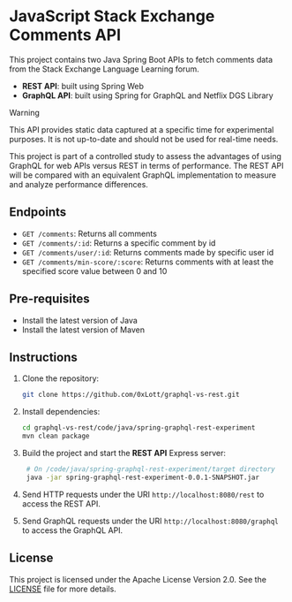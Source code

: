 # JavaScript Stack Exchange Comments API

This project contains two Java Spring Boot APIs to fetch comments data from the Stack Exchange Language Learning forum.

- **REST API**: built using Spring Web
- **GraphQL API**: built using Spring for GraphQL and Netflix DGS Library

> [!WARNING]  
> This API provides static data captured at a specific time for experimental purposes. It is not up-to-date and should not be used for real-time needs.

This project is part of a controlled study to assess the advantages of using GraphQL for web APIs versus REST in terms of performance. The REST API will be compared with an equivalent GraphQL implementation to measure and analyze performance differences.

## Endpoints

- `GET /comments`: Returns all comments
- `GET /comments/:id`: Returns a specific comment by id
- `GET /comments/user/:id`: Returns comments made by specific user id
- `GET /comments/min-score/:score`: Returns comments with at least the specified score value between 0 and 10

## Pre-requisites

- Install the latest version of Java
- Install the latest version of Maven

## Instructions

1. Clone the repository:

   ```bash
   git clone https://github.com/0xLott/graphql-vs-rest.git
   ```

2. Install dependencies:

   ```bash
   cd graphql-vs-rest/code/java/spring-graphql-rest-experiment
   mvn clean package
   ```

3. Build the project and start the **REST API** Express server:

   ```bash
    # On /code/java/spring-graphql-rest-experiment/target directory
    java -jar spring-graphql-rest-experiment-0.0.1-SNAPSHOT.jar
   ```

4. Send HTTP requests under the URI `http://localhost:8080/rest` to access the REST API.

5. Send GraphQL requests under the URI `http://localhost:8080/graphql` to access the GraphQL API.

## License

This project is licensed under the Apache License
Version 2.0. See the [LICENSE](https://github.com/0xLott/graphql-vs-rest/blob/main/LICENSE) file for more details.
